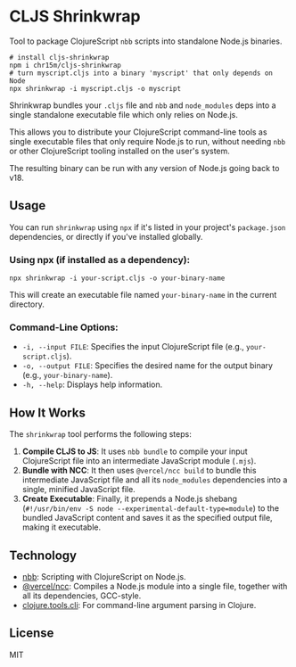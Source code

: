 # CLJS Shrinkwrap

Tool to package ClojureScript `nbb` scripts into standalone Node.js binaries.

```shell
# install cljs-shrinkwrap
npm i chr15m/cljs-shrinkwrap
# turn myscript.cljs into a binary 'myscript' that only depends on Node
npx shrinkwrap -i myscript.cljs -o myscript
```

Shrinkwrap bundles your `.cljs` file and `nbb` and `node_modules` deps into a single standalone executable file which only relies on Node.js.

This allows you to distribute your ClojureScript command-line tools as single executable files that only require Node.js to run, without needing `nbb` or other ClojureScript tooling installed on the user's system.

The resulting binary can be run with any version of Node.js going back to v18.

## Usage

You can run `shrinkwrap` using `npx` if it's listed in your project's `package.json` dependencies, or directly if you've installed globally.

### Using npx (if installed as a dependency):

```shell
npx shrinkwrap -i your-script.cljs -o your-binary-name
```

This will create an executable file named `your-binary-name` in the current directory.

### Command-Line Options:

- `-i, --input FILE`: Specifies the input ClojureScript file (e.g., `your-script.cljs`).
- `-o, --output FILE`: Specifies the desired name for the output binary (e.g., `your-binary-name`).
- `-h, --help`: Displays help information.

## How It Works

The `shrinkwrap` tool performs the following steps:

1.  **Compile CLJS to JS**: It uses `nbb bundle` to compile your input ClojureScript file into an intermediate JavaScript module (`.mjs`).
2.  **Bundle with NCC**: It then uses `@vercel/ncc build` to bundle this intermediate JavaScript file and all its `node_modules` dependencies into a single, minified JavaScript file.
3.  **Create Executable**: Finally, it prepends a Node.js shebang (`#!/usr/bin/env -S node --experimental-default-type=module`) to the bundled JavaScript content and saves it as the specified output file, making it executable.

## Technology

- [nbb](https://github.com/babashka/nbb): Scripting with ClojureScript on Node.js.
- [@vercel/ncc](https://github.com/vercel/ncc): Compiles a Node.js module into a single file, together with all its dependencies, GCC-style.
- [clojure.tools.cli](https://github.com/clojure/tools.cli): For command-line argument parsing in Clojure.

## License

MIT
